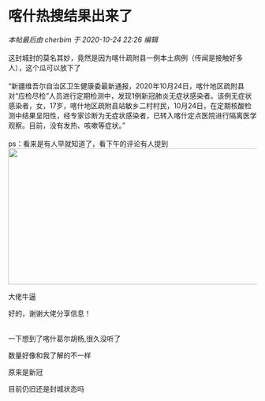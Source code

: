 # 喀什热搜结果出来了


<i class="pstatus"> 本帖最后由 cherbim 于 2020-10-24 22:26 编辑 </i><br />
<br />
这封城封的莫名其妙，竟然是因为喀什疏附县一例本土病例（传闻是接触好多人），这个瓜可以放下了<br />
<br />
“新疆维吾尔自治区卫生健康委最新通报，2020年10月24日，喀什地区疏附县对“应检尽检”人员进行定期检测中，发现1例新冠肺炎无症状感染者。该例无症状感染者，女，17岁，喀什地区疏附县站敏乡二村村民，10月24日，在定期核酸检测中结果呈阳性，经专家诊断为无症状感染者，已转入喀什定点医院进行隔离医学观察。目前，没有发热、咳嗽等症状。”<br />
<br />
ps：看来是有人早就知道了，看下午的评论有人提到<br />
<img id="aimg_xBnOH" onclick="zoom(this, this.src, 0, 0, 0)" class="zoom" width="600" height="276" src="https://s1.ax1x.com/2020/10/24/BZ75Gt.jpg" onmouseover="img_onmouseoverfunc(this)" onclick="zoom(this)" style="cursor:pointer" border="0" alt="" /><br />


大佬牛逼

好的，谢谢大佬分享信息！<br />
<br />
<img src="static/image/smiley/default/lol.gif" smilieid="12" border="0" alt="" /><img src="static/image/smiley/default/lol.gif" smilieid="12" border="0" alt="" /><img src="static/image/smiley/default/lol.gif" smilieid="12" border="0" alt="" />

一下想到了喀什葛尔胡杨,很久没听了<img src="static/image/smiley/default/lol.gif" smilieid="12" border="0" alt="" />

数量好像和我了解的不一样

原来是新冠

目前仍旧还是封城状态吗
